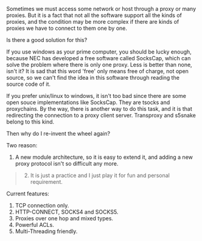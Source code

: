 Sometimes we must access some network or host through a proxy or many proxies. But it is a fact that not all the software support all the kinds of proxies, and the condition may be more complex if there are kinds of proxies we have to connect to them one by one.

Is there a good solution for this?

If you use windows as your prime computer, you should be lucky enough, because NEC has developed a free software called SocksCap, which can solve the problem where there is only one proxy. Less is better than none, isn't it? It is sad that this word 'free' only means free of charge, not open source, so we can't find the idea in this software through reading the source code of it.

If you prefer unix/linux to windows, it isn't too bad since there are some open souce implementations like SocksCap. They are tsocks and proxychains. By the way, there is another way to do this task, and it is that redirecting the connection to a proxy client server. Transproxy and s5snake belong to this kind.

Then why do I re-invent the wheel again?

Two reason:
  1. A new module architecture, so it is easy to extend it, and adding a new proxy protocol isn't so difficult any more.
> 2. It is just a practice and I just play it for fun and personal requirement.

Current features:
1. TCP connection only.
2. HTTP-CONNECT, SOCKS4 and SOCKS5.
3. Proxies over one hop and mixed types.
4. Powerful ACLs.
5. Multi-Threading friendly.